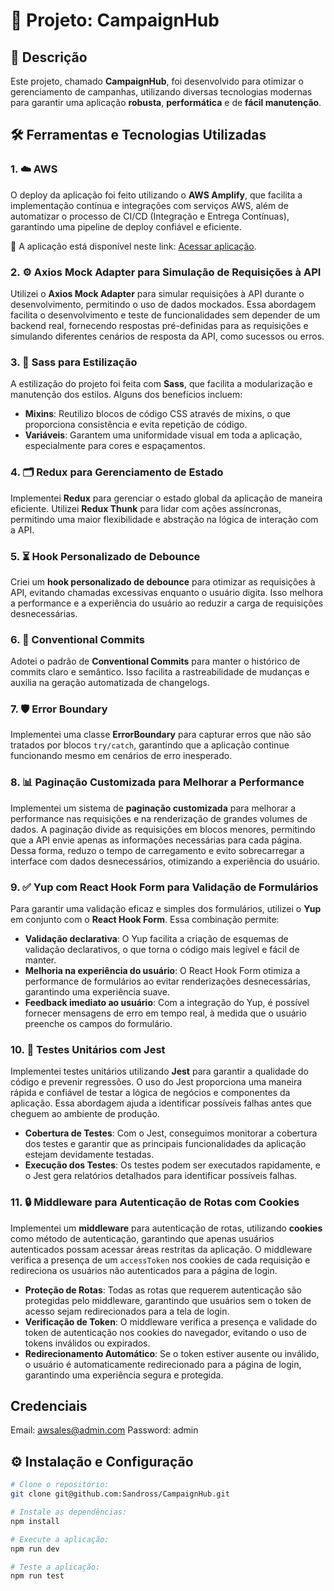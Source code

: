 # 🚀 **Projeto: CampaignHub**

## 📄 **Descrição**

Este projeto, chamado **CampaignHub**, foi desenvolvido para otimizar o gerenciamento de campanhas, utilizando diversas tecnologias modernas para garantir uma aplicação **robusta**, **performática** e de **fácil manutenção**.

## 🛠 **Ferramentas e Tecnologias Utilizadas**

### 1. ☁️ **AWS**
O deploy da aplicação foi feito utilizando o **AWS Amplify**, que facilita a implementação contínua e integrações com serviços AWS, além de automatizar o processo de CI/CD (Integração e Entrega Contínuas), garantindo uma pipeline de deploy confiável e eficiente.

🔗 A aplicação está disponível neste link: [Acessar aplicação](https://main.d3iydjd80flhci.amplifyapp.com/).

### 2. ⚙️ **Axios Mock Adapter para Simulação de Requisições à API**
Utilizei o **Axios Mock Adapter** para simular requisições à API durante o desenvolvimento, permitindo o uso de dados mockados. Essa abordagem facilita o desenvolvimento e teste de funcionalidades sem depender de um backend real, fornecendo respostas pré-definidas para as requisições e simulando diferentes cenários de resposta da API, como sucessos ou erros.

### 3. 🎨 **Sass para Estilização**
A estilização do projeto foi feita com **Sass**, que facilita a modularização e manutenção dos estilos. Alguns dos benefícios incluem:

- **Mixins**: Reutilizo blocos de código CSS através de mixins, o que proporciona consistência e evita repetição de código.
- **Variáveis**: Garantem uma uniformidade visual em toda a aplicação, especialmente para cores e espaçamentos.

### 4. 🗂 **Redux para Gerenciamento de Estado**
Implementei **Redux** para gerenciar o estado global da aplicação de maneira eficiente. Utilizei **Redux Thunk** para lidar com ações assíncronas, permitindo uma maior flexibilidade e abstração na lógica de interação com a API.

### 5. ⏳ **Hook Personalizado de Debounce**
Criei um **hook personalizado de debounce** para otimizar as requisições à API, evitando chamadas excessivas enquanto o usuário digita. Isso melhora a performance e a experiência do usuário ao reduzir a carga de requisições desnecessárias.

### 6. 💬 **Conventional Commits**
Adotei o padrão de **Conventional Commits** para manter o histórico de commits claro e semântico. Isso facilita a rastreabilidade de mudanças e auxilia na geração automatizada de changelogs.

### 7. 🛡️ **Error Boundary**
Implementei uma classe **ErrorBoundary** para capturar erros que não são tratados por blocos `try/catch`, garantindo que a aplicação continue funcionando mesmo em cenários de erro inesperado.

### 8. 📊 **Paginação Customizada para Melhorar a Performance**
Implementei um sistema de **paginação customizada** para melhorar a performance nas requisições e na renderização de grandes volumes de dados. A paginação divide as requisições em blocos menores, permitindo que a API envie apenas as informações necessárias para cada página. Dessa forma, reduzo o tempo de carregamento e evito sobrecarregar a interface com dados desnecessários, otimizando a experiência do usuário.

### 9. ✅ **Yup com React Hook Form para Validação de Formulários**
Para garantir uma validação eficaz e simples dos formulários, utilizei o **Yup** em conjunto com o **React Hook Form**. Essa combinação permite:

- **Validação declarativa**: O Yup facilita a criação de esquemas de validação declarativos, o que torna o código mais legível e fácil de manter.
- **Melhoria na experiência do usuário**: O React Hook Form otimiza a performance de formulários ao evitar renderizações desnecessárias, garantindo uma experiência suave.
- **Feedback imediato ao usuário**: Com a integração do Yup, é possível fornecer mensagens de erro em tempo real, à medida que o usuário preenche os campos do formulário.

### 10. 🧪 **Testes Unitários com Jest**
Implementei testes unitários utilizando **Jest** para garantir a qualidade do código e prevenir regressões. O uso do Jest proporciona uma maneira rápida e confiável de testar a lógica de negócios e componentes da aplicação. Essa abordagem ajuda a identificar possíveis falhas antes que cheguem ao ambiente de produção.

- **Cobertura de Testes**: Com o Jest, conseguimos monitorar a cobertura dos testes e garantir que as principais funcionalidades da aplicação estejam devidamente testadas.
- **Execução dos Testes**: Os testes podem ser executados rapidamente, e o Jest gera relatórios detalhados para identificar possíveis falhas.

### 11. 🔒 **Middleware para Autenticação de Rotas com Cookies**

Implementei um **middleware** para autenticação de rotas, utilizando **cookies** como método de autenticação, garantindo que apenas usuários autenticados possam acessar áreas restritas da aplicação. O middleware verifica a presença de um `accessToken` nos cookies de cada requisição e redireciona os usuários não autenticados para a página de login.

- **Proteção de Rotas**: Todas as rotas que requerem autenticação são protegidas pelo middleware, garantindo que usuários sem o token de acesso sejam redirecionados para a tela de login.
- **Verificação de Token**: O middleware verifica a presença e validade do token de autenticação nos cookies do navegador, evitando o uso de tokens inválidos ou expirados.
- **Redirecionamento Automático**: Se o token estiver ausente ou inválido, o usuário é automaticamente redirecionado para a página de login, garantindo uma experiência segura e protegida.


## Credenciais
Email: awsales@admin.com
Password: admin

## ⚙️ Instalação e Configuração

```bash
# Clone o repositório:
git clone git@github.com:Sandross/CampaignHub.git

# Instale as dependências:
npm install

# Execute a aplicação:
npm run dev

# Teste a aplicação:
npm run test

